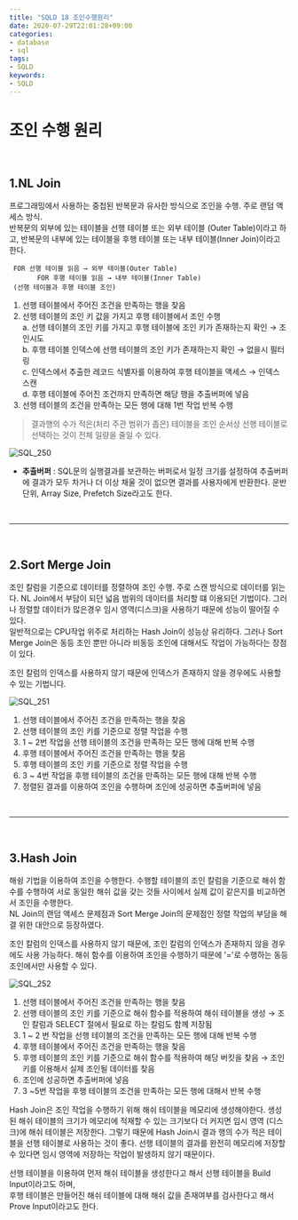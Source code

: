 ```yaml
---
title: "SQLD 18 조인수행원리"
date: 2020-07-29T22:01:28+09:00
categories:
- database
- sql
tags:
- SQLD
keywords:
- SQLD
---
```


<!--more-->
# 조인 수행 원리

&nbsp;

## 1.NL Join

프로그래밍에서 사용하는 중첩된 반복문과 유사한 방식으로 조인을 수행. 주로 랜덤 액세스 방식.   
반복문의 외부에 있는 테이블을 선행 테이블 또는 외부 테이블 (Outer Table)이라고 하고, 반복문의 내부에 있는 테이블을 후행 테이블 또는 내부 테이블(Inner Join)이라고 한다.

```
 FOR 선행 테이블 읽음 → 외부 테이블(Outer Table)    
       FOR 후행 테이블 읽음 → 내부 테이블(Inner Table)    
 (선행 테이블과 후행 테이블 조인)   
```


1. 선행 테이블에서 주어진 조건을 만족하는 행을 찾음
2. 선행 테이블의 조인 키 값을 가지고 후행 테이블에서 조인 수행   
    a. 선행 테이블의 조인 키를 가지고 후행 테이블에 조인 키가 존재하는지 확인 → 조인시도   
    b. 후행 테이블 인덱스에 선행 테이블의 조인 키가 존재하는지 확인 → 없을시 필터링   
    c. 인덱스에서 추출한 레코드 식별자를 이용하여 후행 테이블을 액세스 → 인덱스 스캔   
    d. 후행 테이블에 주어진 조건까지 만족하면 해당 행을 추출버퍼에 넣음
3. 선행 테이블의 조건을 만족하는 모든 행에 대해 1번 작업 반복 수행  


> 결과행의 수가 적은(처리 주관 범위가 좁은) 테이블을 조인 순서상 선행 테이블로 선택하는 것이 전체 일량을 줄일 수 있다.

![SQL_250](https://user-images.githubusercontent.com/28701069/88803858-0da8b700-d1e8-11ea-850f-40fb864cae4a.jpg)

- **추출버퍼** : SQL문의 실행결과를 보관하는 버퍼로서 일정 크기를 설정하여 추출버퍼에 결과가 모두 차거나 더 이상 채울 것이 없으면 결과를 사용자에게 반환한다. 운반단위, Array Size, Prefetch Size라고도 한다.

&nbsp;

-----

&nbsp;

## 2.Sort Merge Join

조인 칼럼을 기준으로 데이터를 정렬하여 조인 수행. 주로 스캔 방식으로 데이터를 읽는다. NL Join에서 부담이 되던 넓음 범위의 데이터를 처리할 떄 이용되던 기법이다. 그러나 정렬할 데이터가 많은경우 임시 영역(디스크)을 사용하기 때문에 성능이 떨어질 수 있다.   
일반적으로는 CPU작업 위주로 처리하는 Hash Join이 성능상 유리하다. 그러나 Sort Merge Join은 동등 조인 뿐만 아니라 비동등 조인에 대해서도 작업이 가능하다는 장점이 있다.   

조인 칼럼의 인덱스를 사용하지 않기 때문에 인덱스가 존재하지 않을 경우에도 사용할 수 있는 기법니다.

![SQL_251](https://user-images.githubusercontent.com/28701069/88804866-780e2700-d1e9-11ea-84d2-41dd184ebf9f.jpg)


1. 선행 테이블에서 주어진 조건을 만족하는 행을 찾음   
2. 선행 테이블의 조인 키를 기준으로 정렬 작업을 수행   
3. 1 ~ 2번 작업을 선행 테이블의 조건을 만족하는 모든 행에 대해 반복 수행   
4. 후행 테이블에서 주어진 조건을 만족하는 행을 찾음   
5. 후행 테이블의 조인 키를 기준으로 정렬 작업을 수행   
6. 3 ~ 4번 작업을 후행 테이블의 조건을 만족하는 모든 행에 대해 반복 수행   
7. 정렬된 결과를 이용하여 조인을 수행하며 조인에 성공하면 추출버퍼에 넣음   

&nbsp;

-----

&nbsp;

## 3.Hash Join

해슁 기법을 이용하여 조인을 수행한다. 수행할 테이블의 조인 칼럼을 기준으로 해쉬 함수를 수행하여 서로 동일한 해쉬 값을 갖는 것들 사이에서 실제 값이 같은지를 비교하면서 조인을 수행한다.   
NL Join의 랜덤 액세스 문제점과 Sort Merge Join의 문제점인 정렬 작업의 부담을 해결 위한 대안으로 등장하였다.

조인 칼럼의 인덱스를 사용하지 않기 때문에, 조인 칼럼의 인덱스가 존재하지 않을 경우에도 사용 가능하다. 해쉬 함수를 이용하여 조인을 수행하기 때문에 '='로 수행하는 동등 조인에서만 사용할 수 있다. 

![SQL_252](https://user-images.githubusercontent.com/28701069/88805504-32059300-d1ea-11ea-87aa-d85b708313b5.jpg)

1. 선행 테이블에서 주어진 조건을 만족하는 행을 찾음 
2. 선행 테이블의 조인 키를 기준으로 해쉬 함수를 적용하여 해쉬 테이블을 생성 → 조인 칼럼과 SELECT 절에서 필요로 하는 칼럼도 함께 저장됨 
3. 1 ~ 2 번 작업을 선행 테이블의 조건을 만족하는 모든 행에 대해 반복 수행 
4. 후행 테이블에서 주어진 조건을 만족하는 행을 찾음 
5. 후행 테이블의 조인 키를 기준으로 해쉬 함수를 적용하여 해당 버킷을 찾음 → 조인 키를 이용해서 실제 조인될 데이터를 찾음 
6. 조인에 성공하면 추출버퍼에 넣음 
7. 3 ~5번 작업을 후행 테이블의 조건을 만족하는 모든 행에 대해서 반복 수행

Hash Join은 조인 작업을 수행하기 위해 해쉬 테이블을 메모리에 생성해야한다. 생성된 해쉬 테이블의 크기가 메모리에 적재할 수 있는 크기보다 더 커지면 임시 영역 (디스크)에 해쉬 테이블은 저장한다. 그렇기 때문에 Hash Join시 결과 행의 수가 적은 테이블을 선행 테이블로 사용하는 것이 좋다. 선행 테이블의 결과를 완전히 메모리에 저장할 수 있다면 임시 영역에 저장하는 작업이 발생하지 않기 때문이다.   

선행 테이블을 이용하여 먼저 해쉬 테이블을 생성한다고 해서 선행 테이블을 Build Input이라고도 하며,   
후행 테이블은 만들어진 해쉬 테이블에 대해 해쉬 값을 존재여부를 검사한다고 해서 Prove Input이라고도 한다.